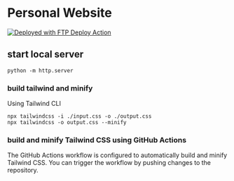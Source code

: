 # Personal Website

[<img alt="Deployed with FTP Deploy Action" src="https://img.shields.io/badge/Deployed With-FTP DEPLOY ACTION-%3CCOLOR%3E?style=for-the-badge&color=2b9348">](https://github.com/SamKirkland/FTP-Deploy-Action)

## start local server

    python -m http.server

### build tailwind and minify
Using Tailwind CLI

    npx tailwindcss -i ./input.css -o ./output.css
    npx tailwindcss -o output.css --minify

### build and minify Tailwind CSS using GitHub Actions
The GitHub Actions workflow is configured to automatically build and minify Tailwind CSS. You can trigger the workflow by pushing changes to the repository.
